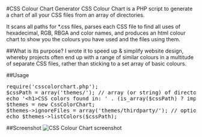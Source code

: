 #CSS Colour Chart Generator
CSS Colour Chart is a PHP script to generate a chart of all your CSS files from an array of directories.

It scans all paths for *.css files, parses each CSS file to find all uses of hexadecimal, RGB, RBGA and color names,
and produces an html colour chart to show you the colours you have used and the files using them.

##What is its purpose?
I wrote it to speed up & simplify website design, whereby projects often end up with a range of similar colours in
a multitude of separate CSS files, rather than sticking to a set array of basic colours.

##Usage
<pre>
require('csscolorchart.php');
$cssPath = array('themes/'); // array (or string) of directories to scan for CSS files
echo '&lt;h1&gt;CSS colors found in: ' . (is_array($cssPath) ? implode($cssPath, ', ') : $cssPath) . '&lt;/h1&gt;';
$themes = new CssColorChart;
$themes-&gt;ignoreFiles = array('themes/thirdparty/'); // optional array of directories or files to exclude
echo $themes-&gt;listColors($cssPath);
</pre>

##Screenshot
![CSS Colour Chart screenshot](https://raw.github.com/axllent/csscolorchart/master/screenshot.png)
